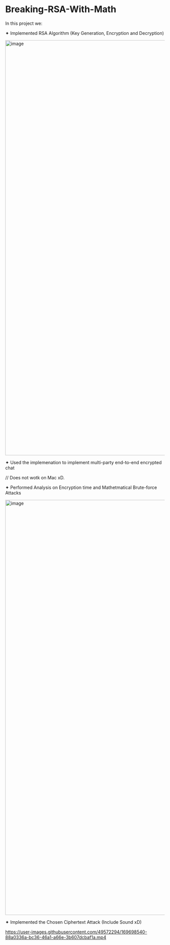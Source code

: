# Breaking-RSA-With-Math
In this project we:

✦ Implemented RSA Algorithm (Key Generation, Encryption and Decryption)

<img width="1312" alt="image" src="/2 - RSAWorld/Test Cases/Gif.gif">

✦ Used the implemenation to implement multi-party end-to-end encrypted chat

// Does not wotk on Mac xD.

✦ Performed Analysis on Encryption time and Mathetmatical Brute-force Attacks

<img width="1312" alt="image" src="https://user-images.githubusercontent.com/49572294/169697689-1341949c-85d6-4123-92f0-0b1c6d4f8632.png">


✦ Implemented the Chosen Ciphertext Attack (Include Sound xD)

https://user-images.githubusercontent.com/49572294/169698540-88a0336a-bc36-46a1-a66e-3b607dcbaf1a.mp4

